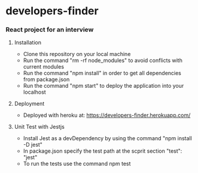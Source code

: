 # developers-finder
### React project for an interview

1. Installation
   - Clone this repository on your local machine
   - Run the command "rm -rf node_modules" to avoid conflicts with current modules
   - Run the command "npm install" in order to get all dependencies from package.json
   - Run the command "npm start" to deploy the application into your localhost

2. Deployment
   - Deployed with heroku at: https://developers-finder.herokuapp.com/
   
3. Unit Test with Jestjs
   - Install Jest as a devDependency by using the command "npm install -D jest"
   - In package.json specify the test path at the scprit section "test": "jest"
   - To run the tests use the command npm test

